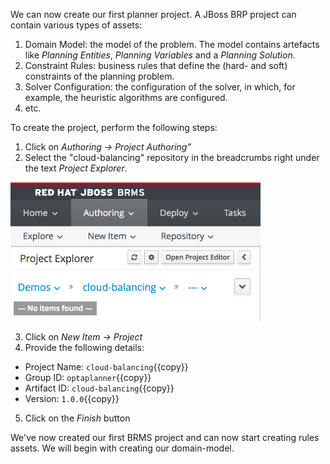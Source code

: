 We can now create our first planner project. A JBoss BRP project can contain various types of assets:

1. Domain Model: the model of the problem. The model contains artefacts like *Planning Entities*, *Planning Variables* and a *Planning  Solution*.
2. Constraint Rules: business rules that define the (hard- and soft) constraints of the planning problem.
3. Solver Configuration: the configuration of the solver, in which, for example, the heuristic algorithms are configured.
4. etc.

To create the project, perform the following steps:

1. Click on *Authoring -> Project Authoring”*
2. Select the "cloud-balancing" repository in the breadcrumbs right under the text *Project Explorer*.

<img src="../assets/optaplanner-select-cloud-balancing-repository.png" width="400" />

3. Click on *New Item -> Project*
4. Provide the following details:
- Project Name: `cloud-balancing`{{copy}}
- Group ID: `optaplanner`{{copy}}
- Artifact ID: `cloud-balancing`{{copy}}
- Version: `1.0.0`{{copy}}
5. Click on the *Finish* button

We've now created our first BRMS project and can now start creating rules assets. We will begin with creating our domain-model.

